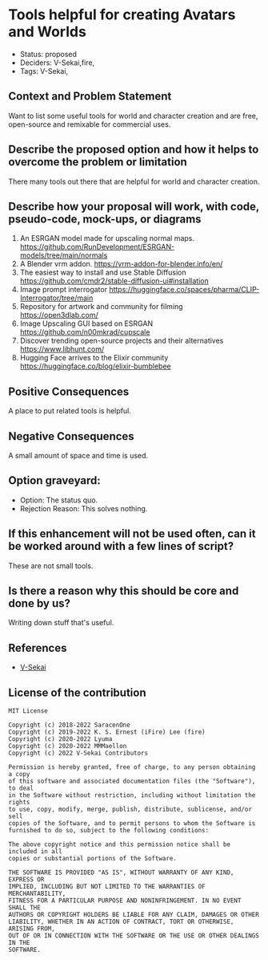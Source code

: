 # Tools helpful for creating Avatars and Worlds

- Status: proposed <!-- draft | proposed | rejected | accepted | deprecated | superseded by -->
- Deciders: V-Sekai,fire,
- Tags: V-Sekai,

## Context and Problem Statement

Want to list some useful tools for world and character creation and are free, open-source and remixable for commercial uses.

## Describe the proposed option and how it helps to overcome the problem or limitation

There many tools out there that are helpful for world and character creation.

## Describe how your proposal will work, with code, pseudo-code, mock-ups, or diagrams

1. An ESRGAN model made for upscaling normal maps. https://github.com/RunDevelopment/ESRGAN-models/tree/main/normals
2. A Blender vrm addon. https://vrm-addon-for-blender.info/en/
3. The easiest way to install and use Stable Diffusion https://github.com/cmdr2/stable-diffusion-ui#installation
4. Image prompt interrogator https://huggingface.co/spaces/pharma/CLIP-Interrogator/tree/main
5. Repository for artwork and community for filming https://open3dlab.com/
6. Image Upscaling GUI based on ESRGAN https://github.com/n00mkrad/cupscale
7. Discover trending open-source projects and their alternatives https://www.libhunt.com/
8. Hugging Face arrives to the Elixir community https://huggingface.co/blog/elixir-bumblebee

## Positive Consequences <!-- improvement of quality attribute satisfaction, follow-up decisions required -->

A place to put related tools is helpful.

## Negative Consequences <!-- compromising quality attribute, follow-up decisions required -->

A small amount of space and time is used.

## Option graveyard:

- Option: The status quo. <!-- List the proposed options no longer open for consideration. -->
- Rejection Reason: This solves nothing. <!-- List the reasons for the rejection: (the bad traits) -->

## If this enhancement will not be used often, can it be worked around with a few lines of script?

These are not small tools.

## Is there a reason why this should be core and done by us?

Writing down stuff that's useful.

## References

- [V-Sekai](https://v-sekai.org/)

## License of the contribution

```
MIT License

Copyright (c) 2018-2022 SaracenOne
Copyright (c) 2019-2022 K. S. Ernest (iFire) Lee (fire)
Copyright (c) 2020-2022 Lyuma
Copyright (c) 2020-2022 MMMaellon
Copyright (c) 2022 V-Sekai Contributors

Permission is hereby granted, free of charge, to any person obtaining a copy
of this software and associated documentation files (the "Software"), to deal
in the Software without restriction, including without limitation the rights
to use, copy, modify, merge, publish, distribute, sublicense, and/or sell
copies of the Software, and to permit persons to whom the Software is
furnished to do so, subject to the following conditions:

The above copyright notice and this permission notice shall be included in all
copies or substantial portions of the Software.

THE SOFTWARE IS PROVIDED "AS IS", WITHOUT WARRANTY OF ANY KIND, EXPRESS OR
IMPLIED, INCLUDING BUT NOT LIMITED TO THE WARRANTIES OF MERCHANTABILITY,
FITNESS FOR A PARTICULAR PURPOSE AND NONINFRINGEMENT. IN NO EVENT SHALL THE
AUTHORS OR COPYRIGHT HOLDERS BE LIABLE FOR ANY CLAIM, DAMAGES OR OTHER
LIABILITY, WHETHER IN AN ACTION OF CONTRACT, TORT OR OTHERWISE, ARISING FROM,
OUT OF OR IN CONNECTION WITH THE SOFTWARE OR THE USE OR OTHER DEALINGS IN THE
SOFTWARE.
```
